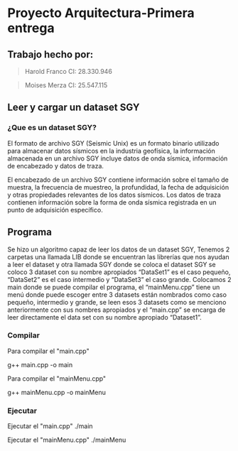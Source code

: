 # Proyecto Arquitectura-Primera entrega
## Trabajo hecho por: 
>Harold Franco 
>CI: 28.330.946

>Moises Merza
>CI: 25.547.115

## Leer y cargar un dataset SGY

### ¿Que es un dataset SGY?

El formato de archivo SGY (Seismic Unix) es un formato binario utilizado para almacenar datos sísmicos en la industria geofísica,
la información almacenada en un archivo SGY incluye datos de onda sísmica, información de encabezado y datos de traza.

El encabezado de un archivo SGY contiene información sobre el tamaño de muestra, la frecuencia de muestreo, la profundidad, la fecha de adquisición y otras propiedades relevantes de los datos sísmicos. Los datos de traza contienen información sobre la forma de onda sísmica registrada en un punto de adquisición específico.

## Programa

Se hizo un algoritmo capaz de leer los datos de un dataset SGY, Tenemos 2 carpetas una llamada LIB donde se encuentran las librerías que nos ayudan a leer el dataset y otra llamada SGY donde se coloca el dataset SGY se coloco 3 dataset con su nombre apropiados “DataSet1” es el caso pequeño, “DataSet2” es el caso intermedio y “DataSet3” el caso grande. Colocamos 2 main donde se puede compilar el programa, el “mainMenu.cpp” tiene un menú donde puede escoger entre 3 datasets están nombrados como caso pequeño, intermedio y grande, se leen esos 3 datasets como se menciono anteriormente con sus nombres apropiados y el “main.cpp” se encarga de leer directamente el data set con su nombre apropiado “Dataset1”.


### Compilar

Para compilar el "main.cpp"

g++ main.cpp -o main

Para compilar el "mainMenu.cpp"

g++ mainMenu.cpp -o mainMenu

### Ejecutar
Ejecutar el "main.cpp"
./main

Ejecutar el "mainMenu.cpp"
./mainMenu
 


